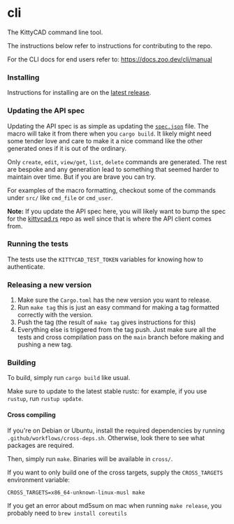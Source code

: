 # cli

The KittyCAD command line tool.

The instructions below refer to instructions for contributing to the repo.

For the CLI docs for end users refer to: https://docs.zoo.dev/cli/manual

### Installing

Instructions for installing are on the [latest release](https://github.com/KittyCAD/cli/releases).

### Updating the API spec

Updating the API spec is as simple as updating the [`spec.json`](spec.json) file. The macro will take it from there when
you `cargo build`. It likely might need some tender love and care to make it a nice command like the other generated ones
if it is out of the ordinary.

Only `create`, `edit`, `view/get`, `list`, `delete` commands are generated. The rest are bespoke and any generation lead to something
that seemed harder to maintain over time. But if you are brave you can try.

For examples of the macro formatting, checkout some of the commands under `src/` like `cmd_file` or `cmd_user`.

**Note:** If you update the API spec here, you will likely want to bump the spec for the [kittycad.rs](https://github.com/KittyCAD/kittycad.rs)
repo as well since that is where the API client comes from.

### Running the tests

The tests use the `KITTYCAD_TEST_TOKEN`  variables for knowing how to authenticate.

### Releasing a new version

1. Make sure the `Cargo.toml` has the new version you want to release.
2. Run `make tag` this is just an easy command for making a tag formatted
   correctly with the version.
3. Push the tag (the result of `make tag` gives instructions for this)
4. Everything else is triggered from the tag push. Just make sure all the tests
   and cross compilation pass on the `main` branch before making and pushing
   a new tag.

### Building

To build, simply run `cargo build` like usual.

Make sure to update to the latest stable rustc: for example, if you use `rustup`, run `rustup update`.

#### Cross compiling

If you're on Debian or Ubuntu, install the required dependencies by running `.github/workflows/cross-deps.sh`. Otherwise, look there to see what packages are required.

Then, simply run `make`. Binaries will be available in `cross/`.

If you want to only build one of the cross targets, supply the `CROSS_TARGETS` environment variable:

    CROSS_TARGETS=x86_64-unknown-linux-musl make


If you get an error about md5sum on mac when running `make release`, you probably need to `brew install coreutils`

